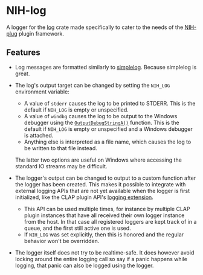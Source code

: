 # NIH-log

A logger for the [log](https://crates.io/crates/log) crate made specifically to
cater to the needs of the [NIH-plug](https://github.com/robbert-vdh/nih-plug)
plugin framework.

## Features

- Log messages are formatted similarly to
  [simplelog](https://crates.io/crates/simplelog). Because simplelog is great.
- The log's output target can be changed by setting the `NIH_LOG` environment
  variable:

  - A value of `stderr` causes the log to be printed to STDERR. This is the
    default if `NIH_LOG` is empty or unspecified.
  - A value of `windbg` causes the log to be output to the Windows debugger
    using the
    [`OutputDebugStringA()`](https://learn.microsoft.com/en-us/windows/win32/api/debugapi/nf-debugapi-outputdebugstringa)
    function. This is the default if `NIH_LOG` is empty or unspecified and a
    Windows debugger is attached.
  - Anything else is interpreted as a file name, which causes the log to be
    written to that file instead.

  The latter two options are useful on Windows where accessing the standard IO
  streams may be difficult.

- The logger's output can be changed to output to a custom function after the
  logger has been created. This makes it possible to integrate with external
  logging APIs that are not yet available when the logger is first initialized,
  like the CLAP plugin API's [logging
  extension](https://github.com/free-audio/clap/blob/main/include/clap/ext/log.h).
  - This API can be used multiple times, for instance by multiple CLAP plugin
    instances that have all received their own logger instance from the host. In
    that case all registered loggers are kept track of in a queue, and the first
    still active one is used.
  - If `NIH_LOG` was set explicitly, then this is honored and the regular
    behavior won't be overridden.
- The logger itself does not try to be realtime-safe. It does however avoid
  locking around the entire logging call so say if a panic happens while
  logging, that panic can also be logged using the logger.
